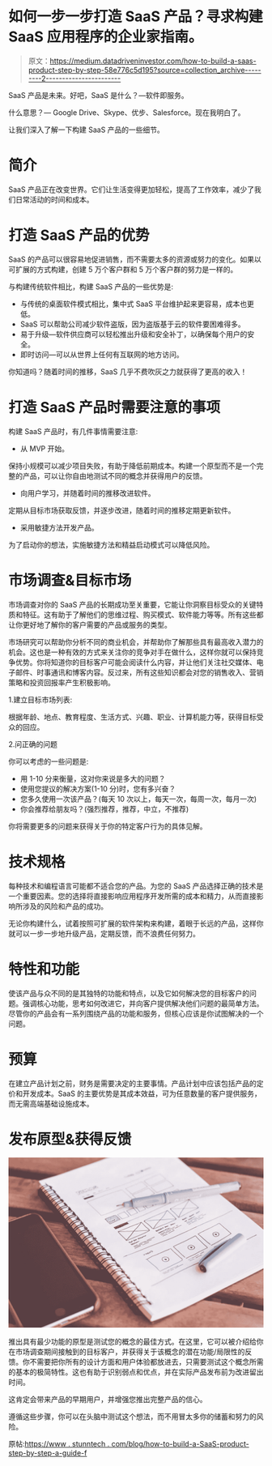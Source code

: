 # 如何一步一步打造 SaaS 产品？寻求构建 SaaS 应用程序的企业家指南。

> 原文：<https://medium.datadriveninvestor.com/how-to-build-a-saas-product-step-by-step-58e776c5d195?source=collection_archive---------2----------------------->

SaaS 产品是未来。好吧，SaaS 是什么？—软件即服务。

什么意思？— Google Drive、Skype、优步、Salesforce。现在我明白了。

让我们深入了解一下构建 SaaS 产品的一些细节。

# **简介**

SaaS 产品正在改变世界。它们让生活变得更加轻松，提高了工作效率，减少了我们日常活动的时间和成本。

# **打造 SaaS 产品的优势**

SaaS 的产品可以很容易地促进销售，而不需要太多的资源或努力的变化。如果以可扩展的方式构建，创建 5 万个客户群和 5 万个客户群的努力是一样的。

与构建传统软件相比，构建 SaaS 产品的一些优势是:

*   与传统的桌面软件模式相比，集中式 SaaS 平台维护起来更容易，成本也更低。
*   SaaS 可以帮助公司减少软件盗版，因为盗版基于云的软件要困难得多。
*   易于升级—软件供应商可以轻松推出升级和安全补丁，以确保每个用户的安全。
*   即时访问—可以从世界上任何有互联网的地方访问。

你知道吗？随着时间的推移，SaaS 几乎不费吹灰之力就获得了更高的收入！

# **打造 SaaS 产品时需要注意的事项**

构建 SaaS 产品时，有几件事情需要注意:

*   从 MVP 开始。

保持小规模可以减少项目失败，有助于降低前期成本。构建一个原型而不是一个完整的产品，可以让你自由地测试不同的概念并获得用户的反馈。

*   向用户学习，并随着时间的推移改进软件。

定期从目标市场获取反馈，并逐步改进，随着时间的推移定期更新软件。

*   采用敏捷方法开发产品。

为了启动你的想法，实施敏捷方法和精益启动模式可以降低风险。

# **市场调查&目标市场**

市场调查对你的 SaaS 产品的长期成功至关重要，它能让你洞察目标受众的关键特质和特征。这有助于了解他们的思维过程、购买模式、软件能力等等。所有这些都让你更好地了解你的客户需要的产品或服务的类型。

市场研究可以帮助你分析不同的商业机会，并帮助你了解那些具有最高收入潜力的机会。这也是一种有效的方式来关注你的竞争对手在做什么，这样你就可以保持竞争优势。你将知道你的目标客户可能会阅读什么内容，并让他们关注社交媒体、电子邮件、时事通讯和博客内容。反过来，所有这些知识都会对您的销售收入、营销策略和投资回报率产生积极影响。

1.建立目标市场列表:

根据年龄、地点、教育程度、生活方式、兴趣、职业、计算机能力等，获得目标受众的回应。

2.问正确的问题

你可以考虑的一些问题是:

*   用 1-10 分来衡量，这对你来说是多大的问题？
*   使用您提议的解决方案(1-10 分)时，您有多兴奋？
*   您多久使用一次该产品？(每天 10 次以上，每天一次，每周一次，每月一次)
*   你会推荐给朋友吗？(强烈推荐，推荐，中立，不推荐)

你将需要更多的问题来获得关于你的特定客户行为的具体见解。

# **技术规格**

每种技术和编程语言可能都不适合您的产品。为您的 SaaS 产品选择正确的技术是一个重要因素。您的选择将直接影响应用程序开发所需的成本和精力，从而直接影响所涉及的风险和产品的成功。

无论你构建什么，试着按照可扩展的软件架构来构建，着眼于长远的产品，这样你就可以一步一步地升级产品，定期反馈，而不浪费任何努力。

# **特性和功能**

使该产品与众不同的是其独特的功能和特点，以及它如何解决您的目标客户的问题。强调核心功能，思考如何改进它，并向客户提供解决他们问题的最简单方法。尽管你的产品会有一系列围绕产品的功能和服务，但核心应该是你试图解决的一个问题。

# **预算**

在建立产品计划之前，财务是需要决定的主要事情。产品计划中应该包括产品的定价和开发成本。SaaS 的主要优势是其成本效益，可为任意数量的客户提供服务，而无需高端基础设施成本。

# **发布原型&获得反馈**

![](img/275fe9e5c0d32103168cbbeab0da2a2b.png)

推出具有最少功能的原型是测试您的概念的最佳方式。在这里，它可以被介绍给你在市场调查期间接触到的目标客户，并获得关于该概念的潜在功能/局限性的反馈。你不需要把你所有的设计方面和用户体验都放进去，只需要测试这个概念所需的基本的极简特性。这也有助于识别弱点和优点，并在实际产品发布前为改进留出时间。

这肯定会带来产品的早期用户，并增强您推出完整产品的信心。

遵循这些步骤，你可以在头脑中测试这个想法，而不用冒太多你的储蓄和努力的风险。

原帖:[https://www . stunntech . com/blog/how-to-build-a-SaaS-product-step-by-step-a-guide-f](https://www.stunntech.com/blog/how-to-build-a-saas-product-step-by-step-a-guide-f)